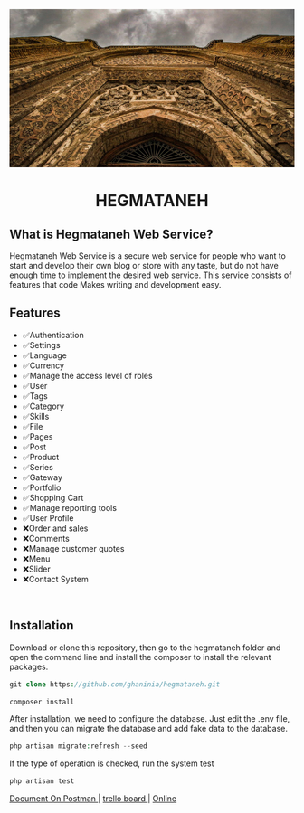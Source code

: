 
<div  align="center">

![](public/hegmataneh.jpg)

</div>


<h1 align="center">HEGMATANEH</h1>

<h2>What is Hegmataneh Web Service?</h2>
<p>Hegmataneh Web Service is a secure web service for people who want to start and develop their own blog or store with any taste, but do not have enough time to implement the desired web service. This service consists of features that code Makes writing and development easy.</p>

## Features
- ✅Authentication
- ✅Settings 
- ✅Language 
- ✅Currency 
- ✅Manage the access level of roles
- ✅User 
- ✅Tags 
- ✅Category 
- ✅Skills 
- ✅File 
- ✅Pages 
- ✅Post 
- ✅Product 
- ✅Series 
- ✅Gateway 
- ✅Portfolio 
- ✅Shopping Cart
- ✅Manage reporting tools
- ✅User Profile 
- ❌Order and sales
- ❌Comments
- ❌Manage customer quotes
- ❌Menu
- ❌Slider
- ❌Contact System

<br />

## Installation
Download or clone this repository, then go to the hegmataneh folder and open the command line and install the composer to install the relevant packages.
```php
git clone https://github.com/ghaninia/hegmataneh.git
```

```php
composer install
```

After installation, we need to configure the database. Just edit the .env file, and then you can migrate the database and add fake data to the database.

```php
php artisan migrate:refresh --seed
```

If the type of operation is checked, run the system test

```php
php artisan test
```

<a href="https://documenter.getpostman.com/view/14577533/TzmBCtDy" target="_blank">
Document On Postman
</a>
|
<a href="https://trello.com/b/4HK9UyyD/amen" target="_blank">
trello board
</a>
|
<a href="https://hegmat.ir" target="_blank">
Online
</a>

